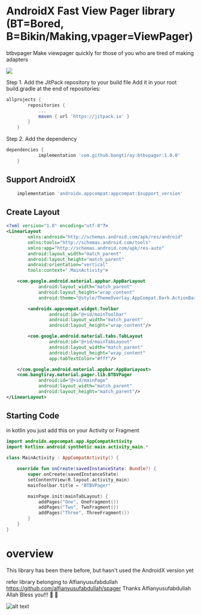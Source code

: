# AndroidX Fast View Pager library (BT=Bored, B=Bikin/Making,vpager=ViewPager) 
btbvpager Make viewpager quickly for those of you who are tired of making adapters

[![](https://jitpack.io/v/bangtiray/btbvpager.svg)](https://jitpack.io/#bangtiray/btbvpager) 

Step 1. Add the JitPack repository to your build file
Add it in your root build.gradle at the end of repositories:
```gradle
allprojects {
		repositories {
			...
			maven { url 'https://jitpack.io' }
		}
	}
```
Step 2. Add the dependency
```gradle
dependencies {
	        implementation 'com.github.bangtiray:btbvpager:1.0.0'
	}
```
## Support AndroidX
```gradle
    implementation 'androidx.appcompat:appcompat:$support_version'
```    
## Create Layout
```xml
<?xml version="1.0" encoding="utf-8"?>
<LinearLayout
        xmlns:android="http://schemas.android.com/apk/res/android"
        xmlns:tools="http://schemas.android.com/tools"
        xmlns:app="http://schemas.android.com/apk/res-auto"
        android:layout_width="match_parent"
        android:layout_height="match_parent"
        android:orientation="vertical"
        tools:context=".MainActivity">

    <com.google.android.material.appbar.AppBarLayout
            android:layout_width="match_parent"
            android:layout_height="wrap_content"
            android:theme="@style/ThemeOverlay.AppCompat.Dark.ActionBar">

        <androidx.appcompat.widget.Toolbar
                android:id="@+id/mainToolbar"
                android:layout_width="match_parent"
                android:layout_height="wrap_content"/>

        <com.google.android.material.tabs.TabLayout
                android:id="@+id/mainTabLayout"
                android:layout_width="match_parent"
                android:layout_height="wrap_content"
                app:tabTextColor="#fff"/>

    </com.google.android.material.appbar.AppBarLayout>
    <com.bangtiray.material.pager.lib.BTBVPager
            android:id="@+id/mainPage"
            android:layout_width="match_parent"
            android:layout_height="match_parent"/>
</LinearLayout>
```
## Starting Code

in kotlin you just add this on your Activity or Fragment
```kotlin
import androidx.appcompat.app.AppCompatActivity
import kotlinx.android.synthetic.main.activity_main.*
    
class MainActivity : AppCompatActivity() {

    override fun onCreate(savedInstanceState: Bundle?) {
        super.onCreate(savedInstanceState)
        setContentView(R.layout.activity_main)
        mainToolbar.title = "BTBVPager"

        mainPage.init(mainTabLayout) {
            addPages("One", OneFragment())
            addPages("Two", TwoFragment())
            addPages("Three", ThreeFragment())
        }
    }
}
```
# overview
This library 
has been there before, but hasn't used the AndroidX version yet

refer library belonging to Alfianyusufabdullah
https://github.com/alfianyusufabdullah/spager
Thanks Alfianyusufabdullah Allah Bless you!!! :tada: :tada:

![alt text](https://avatars2.githubusercontent.com/u/22283409?s=200&v=4)

